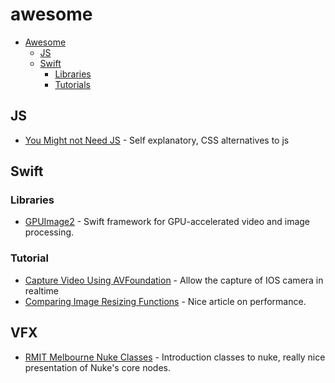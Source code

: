 # awesome

- [Awesome](#awesome)
    - [JS](#js)
    - [Swift](#swift)
        - [Libraries](#libraries)
        - [Tutorials](#tutorial)



## JS
* [You Might not Need JS](http://youmightnotneedjs.com) - Self explanatory, CSS alternatives to js


## Swift

### Libraries
* [GPUImage2](https://github.com/BradLarson/GPUImage2) - Swift framework for GPU-accelerated video and image processing.

### Tutorial
* [Capture Video Using AVFoundation](https://www.invasivecode.com/weblog/AVFoundation-Swift-capture-video/?doing_wp_cron=1477610759.7413361072540283203125) - Allow the capture of IOS camera in realtime
* [Comparing Image Resizing Functions](http://nshipster.com/image-resizing/) - Nice article on performance.

## VFX

* [RMIT Melbourne Nuke Classes](http://opticalenquiry.com/nuke/index.php?title=Main_Page) - Introduction classes to nuke, really nice presentation of Nuke's core nodes.
